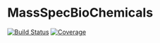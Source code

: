 # MassSpecBioChemicals

[![Build Status](https://github.com/yufongpeng/MassSpecBioChemicals.jl/actions/workflows/CI.yml/badge.svg?branch=test)](https://github.com/yufongpeng/MassSpecBioChemicals.jl/actions/workflows/CI.yml?query=branch%3Atest)
[![Coverage](https://codecov.io/gh/yufongpeng/MassSpecBioChemicals.jl/branch/test/graph/badge.svg)](https://codecov.io/gh/yufongpeng/MassSpecBioChemicals.jl)
